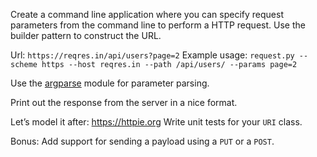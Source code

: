 Create a command line application where you can specify request parameters from the command line to perform a HTTP request. Use the builder pattern to construct the URL.

Url: `https://reqres.in/api/users?page=2`
Example usage: `request.py --scheme https --host reqres.in --path /api/users/ --params page=2`

Use the [argparse](https://docs.python.org/3/library/argparse.html) module for parameter parsing.

Print out the response from the server in a nice format.

Let’s model it after: https://httpie.org
Write unit tests for your `URI` class.

Bonus: Add support for sending a payload using a `PUT` or a `POST`.


